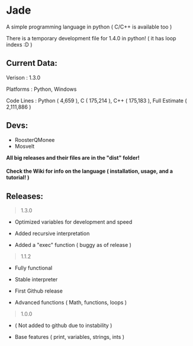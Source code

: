 # Jade

A simple programming language in python ( C/C++ is available too )

There is a temporary development file for 1.4.0 in python! ( it has loop indexs :D )

## Current Data:

Verison    : 1.3.0

Platforms  : Python, Windows

Code Lines : Python ( 4,659 ), C ( 175,214 ), C++ ( 175,183 ), Full Estimate ( 2,111,886 )

## Devs:

* RoosterQMonee
* Mosvelt

**All big releases and their files are in the "dist" folder!**

#### Check the Wiki for info on the language ( installation, usage, and a tutorial! )

## Releases:

> 1.3.0

* Optimized variables for development and speed

* Added recursive interpretation

* Added a "exec" function ( buggy as of release )

> 1.1.2

* Fully functional

* Stable interpreter

* First Github release

* Advanced functions ( Math, functions, loops )

> 1.0.0

* ( Not added to github due to instability )

* Base features ( print, variables, strings, ints )
